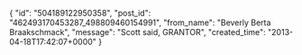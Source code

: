  {
   "id": "504189122950358",
   "post_id": "462493170453287_498809460154991",
   "from_name": "Beverly Berta Braakschmack",
   "message": "Scott said, GRANTOR",
   "created_time": "2013-04-18T17:42:07+0000"
 }

